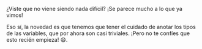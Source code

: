 ¿Viste que no viene siendo nada difícil? ¡Se parece mucho a lo que ya vimos! 

Eso sí, la novedad es que tenemos que tener el cuidado de anotar los tipos de las variables, que por ahora son casi triviales. ¡Pero no te confíes que esto recién empieza! :smile:.    